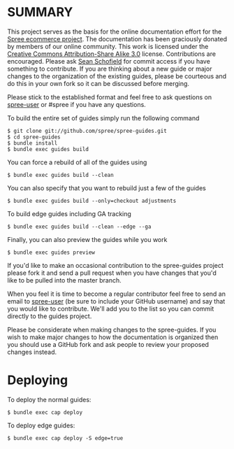 SUMMARY
=======

This project serves as the basis for the online documentation effort for the [Spree ecommerce project](http://spreecommerce.com).  The documentation has been graciously donated by members of our online community.  This work is licensed under the [Creative Commons Attribution-Share Alike 3.0](http://creativecommons.org/licenses/by-sa/3.0/) license.  Contributions are encouraged.  Please ask [Sean Schofield](http://github.com/schof) for commit access if you have something to contribute.  If you are thinking about a new guide or major changes to the organization of the existing guides, please be courteous and do this in your own fork so it can be discussed before merging.

Please stick to the established format and feel free to ask questions on [spree-user](http://groups.google.com/group/spree-user) or #spree if you have any questions.

To build the entire set of guides simply run the following command

    $ git clone git://github.com/spree/spree-guides.git
    $ cd spree-guides
    $ bundle install
    $ bundle exec guides build

You can force a rebuild of all of the guides using

    $ bundle exec guides build --clean

You can also specify that you want to rebuild just a few of the guides

    $ bundle exec guides build --only=checkout adjustments

To build edge guides including GA tracking

    $ bundle exec guides build --clean --edge --ga

Finally, you can also preview the guides while you work

    $ bundle exec guides preview

If you'd like to make an occasional contribution to the spree-guides project please fork it and send a pull request when you have changes that you'd like to be pulled into the master branch.

When you feel it is time to become a regular contributor feel free to send an email to [spree-user](http://groups.google.com/group/spree-user) (be sure to include your GitHub username) and say that you would like to contribute.  We'll add you to the list so you can commit directly to the guides project.

Please be considerate when making changes to the spree-guides.  If you wish to make major changes to how the documentation is organized then you should use a GitHub fork and ask people to review your proposed changes instead.


Deploying
=========

To deploy the normal guides:

    $ bundle exec cap deploy

To deploy edge guides:

    $ bundle exec cap deploy -S edge=true